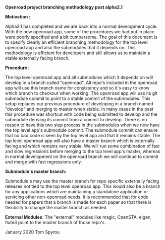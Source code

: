 **Openroad project branching methodology post alpha2.1**

**Motivation :**

Alpha2.1 has completed and we are back into a normal development cycle.
With the new openroad app, some of the procedures we had put in place
were poorly specified and a bit cumbersome. The goal of this document is
to specify clearly an efficient branching methodology for the top level
openroad app and also the submodules that it depends on. This
methodology is efficient for developers and still allows us to maintain
a stable externally facing branch.

**Procedure :**

The top level openroad app and all submodules which it depends on will
develop in a branch called "openroad". All repo's included in the
openroad app will use this branch name for consistency and so it's easy
to know which branch to checkout when working. The openroad app will use
its git submodule commit to point to a stable commit of the submodules.
This setup replaces our previous procedure of developing in a branch
named "develop" and merging to master when stable. In many cases in the
past this procedure was shortcut with code being submitted to develop
and the submodule deriving its commit from a commit to develop. There is
no reason to have this two step process in the submodules when we now
have the top level app's submodule commit. The submodule commit can
ensure that no bad code is seen by the top level app and that it remains
stable. The top level openroad app will also have a master branch which
is externally facing and which remains very stable. We will run some
combination of fast and slow regressions before merging to the top level
app's master, whereas in normal development on the openroad branch we
will continue to commit and merge with fast regressions only.

**Submodule's master branch:**

Submodule's may use the master branch for repo specific externally
facing releases not tied to the top level openroad app. This would also
be a branch for any applications which are maintaining a standalone
application or servicing other non-openroad needs. It is recommended
that for code needed for papers that a branch is made for each paper so
that there is flexibility to change the master branch as needed.

**External Modules:** The "external" modules like magic, OpenSTA, eigen,
flute3 point to the master branch of those repo's.

January 2020 Tom Spyrou
